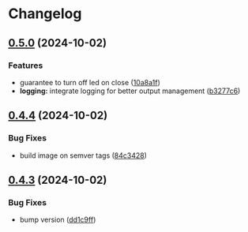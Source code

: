# Changelog

## [0.5.0](https://github.com/FelizCoder/rpi-gpio-blinker/compare/v0.4.4...v0.5.0) (2024-10-02)


### Features

* guarantee to turn off led on close ([10a8a1f](https://github.com/FelizCoder/rpi-gpio-blinker/commit/10a8a1f501d58b6ba6e941807ce391b1fb117e95))
* **logging:** integrate logging for better output management ([b3277c6](https://github.com/FelizCoder/rpi-gpio-blinker/commit/b3277c6c15ae8d5666d1bcf78bc1631548950d83))

## [0.4.4](https://github.com/FelizCoder/rpi-gpio-blinker/compare/v0.4.3...v0.4.4) (2024-10-02)


### Bug Fixes

* build image on semver tags ([84c3428](https://github.com/FelizCoder/rpi-gpio-blinker/commit/84c3428c9e86a4666e6463e3697eff1340689c9d))

## [0.4.3](https://github.com/FelizCoder/rpi-gpio-blinker/compare/v0.4.2...v0.4.3) (2024-10-02)


### Bug Fixes

* bump version ([dd1c9ff](https://github.com/FelizCoder/rpi-gpio-blinker/commit/dd1c9ff8c4dd593e1b6f0abc4ed8764b50630419))

